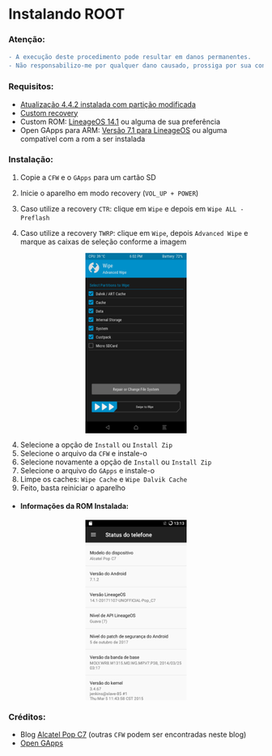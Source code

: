 
# Instalando ROOT

### Atenção:
```diff
- A execução deste procedimento pode resultar em danos permanentes. 
- Não responsabilizo-me por qualquer dano causado, prossiga por sua conta e risco.
```
### Requisitos:

- <a href="/UPDATE_MOD_OFW.md">Atualização 4.4.2 instalada com partição modificada</a>
- <a href="">Custom recovery</a>
- Custom ROM: <a href="">LineageOS 14.1</a> ou alguma de sua preferência
- Open GApps para ARM: <a href="">Versão 7.1 para LineageOS</a> ou alguma compatível com a rom a ser instalada

### Instalação:

1. Copie a ```CFW``` e o ```GApps``` para um cartão SD
2. Inicie o aparelho em modo recovery (```VOL_UP + POWER```)
3. Caso utilize a recovery ```CTR```: clique em ```Wipe``` e depois em ```Wipe ALL - Preflash```
  
3. Caso utilize a recovery ```TWRP```: clique em ```Wipe```, depois ```Advanced Wipe``` e marque as caixas de seleção conforme a imagem

<p align="center"><img align="center" width="200" src="/Imagens/INSCFW-01.png"/></p>

4. Selecione a opção de ```Install``` ou ```Install Zip```
5. Selecione o arquivo da ```CFW``` e instale-o
6. Selecione novamente a opção de ```Install``` ou ```Install Zip```
7. Selecione o arquivo do ```GApps``` e instale-o
8. Limpe os caches: ```Wipe Cache``` e ```Wipe Dalvik Cache```
9. Feito, basta reiniciar o aparelho

- #### Informações da ROM Instalada:

<p align="center"><img align="center" width="200" src="/Imagens/INSCFW-02.png"/></p>

### Créditos:
- Blog <a href="https://alpopc7roms.blogspot.com/2018/12/los-141-lineage-os-nougat-712-estable.html">Alcatel Pop C7</a> 
(outras ```CFW``` podem ser encontradas neste blog)
- <a href="https://opengapps.org/">Open GApps</a>

